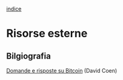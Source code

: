 [indice](README.md)
# Risorse esterne
## Bilgiografia
[Domande e risposte su Bitcoin](https://qabitcoin.davidcoen.it/product/domande-e-risposte-su-bitcoin-versione-cartacea/) (David Coen)
